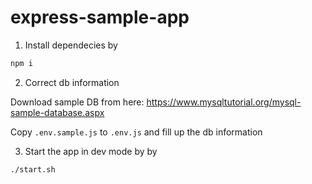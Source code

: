 # express-sample-app

1. Install dependecies by
```bash
npm i
```
2. Correct db information

Download sample DB from here: https://www.mysqltutorial.org/mysql-sample-database.aspx

Copy `.env.sample.js` to `.env.js` and fill up the db information

3. Start the app in dev mode by by 
```
./start.sh
```
